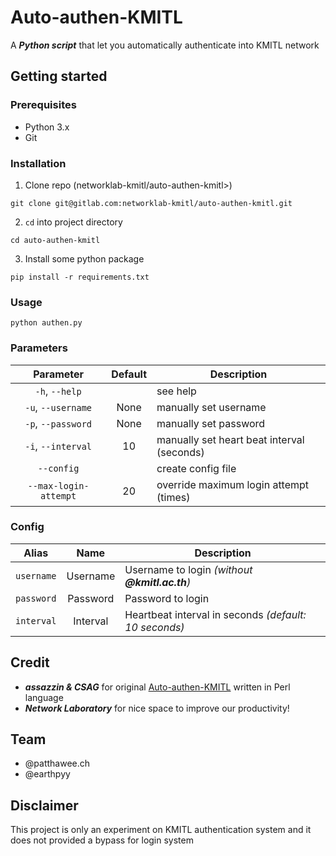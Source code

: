 # Auto-authen-KMITL

A **_Python script_** that let you automatically authenticate into KMITL network

## Getting started
### Prerequisites
* Python 3.x
* Git

### Installation
1. Clone repo (networklab-kmitl/auto-authen-kmitl>)
```
git clone git@gitlab.com:networklab-kmitl/auto-authen-kmitl.git
```
2. `cd` into project directory
```
cd auto-authen-kmitl
```
3. Install some python package
```
pip install -r requirements.txt
```

### Usage
```
python authen.py
```

### Parameters
| Parameter | Default | Description |
|:---------:|:-------:|-------------|
| `-h`, `--help` | | see help |
| `-u`, `--username` | None | manually set username |
| `-p`, `--password` | None | manually set password |
| `-i`, `--interval` | 10 | manually set heart beat interval (seconds) |
| `--config` | | create config file |
| `--max-login-attempt` | 20 | override maximum login attempt (times) |

### Config
| Alias | Name | Description |
|:-----:|:----:|-------------|
| `username` | Username | Username to login _(without **@kmitl.ac.th**)_ |
| `password` | Password | Password to login |
| `interval` | Interval | Heartbeat interval in seconds _(default: 10 seconds)_ |

## Credit
* **_assazzin & CSAG_** for original [Auto-authen-KMITL](https://github.com/assazzin/Auto-authen-KMITL) written in Perl language
* **_Network Laboratory_** for nice space to improve our productivity!

## Team
* @patthawee.ch
* @earthpyy

## Disclaimer
This project is only an experiment on KMITL authentication system and it does not provided a bypass for login system